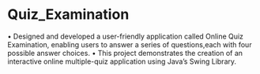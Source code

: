 # Quiz_Examination
• Designed and developed a user-friendly application called Online Quiz Examination, enabling users to answer a series of questions,each with four possible answer choices.
• This project demonstrates the creation of an interactive online multiple-quiz application using Java’s Swing Library.
 
